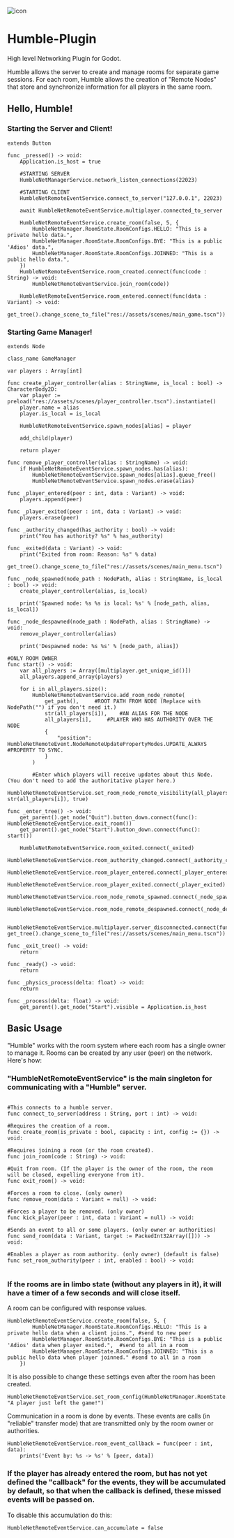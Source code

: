 
![icon](https://github.com/user-attachments/assets/0caf6d11-d4a5-4c33-b479-e32620ea48d5)

# Humble-Plugin
High level Networking Plugin for Godot.

Humble allows the server to create and manage rooms for separate game sessions. For each room, Humble allows the creation of "Remote Nodes" that store and synchronize information for all players in the same room.

## Hello, Humble!

### Starting the Server and Client!
```gdscript
extends Button

func _pressed() -> void:
	Application.is_host = true

	#STARTING SERVER
	HumbleNetManagerService.network_listen_connections(22023)

	#STARTING CLIENT
	HumbleNetRemoteEventService.connect_to_server("127.0.0.1", 22023)
	
	await HumbleNetRemoteEventService.multiplayer.connected_to_server
	
	HumbleNetRemoteEventService.create_room(false, 5, {
		HumbleNetManager.RoomState.RoomConfigs.HELLO: "This is a private hello data.",
		HumbleNetManager.RoomState.RoomConfigs.BYE: "This is a public 'Adios' data.",
		HumbleNetManager.RoomState.RoomConfigs.JOINNED: "This is a public hello data.",
	})
	HumbleNetRemoteEventService.room_created.connect(func(code : String) -> void:
		HumbleNetRemoteEventService.join_room(code))
	
	HumbleNetRemoteEventService.room_entered.connect(func(data : Variant) -> void:
		get_tree().change_scene_to_file("res://assets/scenes/main_game.tscn"))

```

### Starting Game Manager!

```gdscript
extends Node

class_name GameManager

var players : Array[int]

func create_player_controller(alias : StringName, is_local : bool) -> CharacterBody2D:
	var player := preload("res://assets/scenes/player_controller.tscn").instantiate()
	player.name = alias
	player.is_local = is_local
	
	HumbleNetRemoteEventService.spawn_nodes[alias] = player
	
	add_child(player)
	
	return player

func remove_player_controller(alias : StringName) -> void:
	if HumbleNetRemoteEventService.spawn_nodes.has(alias):
		HumbleNetRemoteEventService.spawn_nodes[alias].queue_free()
		HumbleNetRemoteEventService.spawn_nodes.erase(alias)

func _player_entered(peer : int, data : Variant) -> void:
	players.append(peer)

func _player_exited(peer : int, data : Variant) -> void:
	players.erase(peer)

func _authority_changed(has_authority : bool) -> void:
	print("You has authority? %s" % has_authority)

func _exited(data : Variant) -> void:
	print("Exited from room: Reason: %s" % data)
	get_tree().change_scene_to_file("res://assets/scenes/main_menu.tscn")

func _node_spawned(node_path : NodePath, alias : StringName, is_local : bool) -> void:
	create_player_controller(alias, is_local)
	
	print('Spawned node: %s %s is local: %s' % [node_path, alias, is_local])

func _node_despawned(node_path : NodePath, alias : StringName) -> void:
	remove_player_controller(alias)
	
	print('Despawned node: %s %s' % [node_path, alias])

#ONLY ROOM OWNER
func start() -> void:
	var all_players := Array([multiplayer.get_unique_id()])
	all_players.append_array(players)
	
	for i in all_players.size():
		HumbleNetRemoteEventService.add_room_node_remote(
			get_path(),		#ROOT PATH FROM NODE (Replace with NodePath("") if you don't need it.)
			str(all_players[i]),	#AN ALIAS FOR THE NODE
			all_players[i],		#PLAYER WHO HAS AUTHORITY OVER THE NODE
			{
				"position": HumbleNetRemoteEvent.NodeRemoteUpdatePropertyModes.UPDATE_ALWAYS	#PROPERTY TO SYNC.
			}
		)

		#Enter which players will receive updates about this Node. (You don't need to add the authoritative player here.)
		HumbleNetRemoteEventService.set_room_node_remote_visibility(all_players, str(all_players[i]), true)

func _enter_tree() -> void:
	get_parent().get_node("Quit").button_down.connect(func(): HumbleNetRemoteEventService.exit_room())
	get_parent().get_node("Start").button_down.connect(func(): start())
	
	HumbleNetRemoteEventService.room_exited.connect(_exited)
	HumbleNetRemoteEventService.room_authority_changed.connect(_authority_changed)
	HumbleNetRemoteEventService.room_player_entered.connect(_player_entered)
	HumbleNetRemoteEventService.room_player_exited.connect(_player_exited)
	HumbleNetRemoteEventService.room_node_remote_spawned.connect(_node_spawned)
	HumbleNetRemoteEventService.room_node_remote_despawned.connect(_node_despawned)
	
	HumbleNetRemoteEventService.multiplayer.server_disconnected.connect(func(): get_tree().change_scene_to_file("res://assets/scenes/main_menu.tscn"))

func _exit_tree() -> void:
	return

func _ready() -> void:
	return

func _physics_process(delta: float) -> void:
	return

func _process(delta: float) -> void:
	get_parent().get_node("Start").visible = Application.is_host

```

## Basic Usage
"Humble" works with the room system where each room has a single owner to manage it.
Rooms can be created by any user (peer) on the network. Here's how:

### "HumbleNetRemoteEventService" is the main singleton for communicating with a "Humble" server.

```gdscript

#This connects to a humble server.
func connect_to_server(address : String, port : int) -> void:

#Requires the creation of a room.
func create_room(is_private : bool, capacity : int, config := {}) -> void:

#Requires joining a room (or the room created).
func join_room(code : String) -> void:

#Quit from room. (If the player is the owner of the room, the room will be closed, expelling everyone from it).
func exit_room() -> void:

#Forces a room to close. (only owner)
func remove_room(data : Variant = null) -> void:

#Forces a player to be removed. (only owner)
func kick_player(peer : int, data : Variant = null) -> void:

#Sends an event to all or some players. (only owner or authorities)
func send_room(data : Variant, target := PackedInt32Array([])) -> void:

#Enables a player as room authority. (only owner) (default is false)
func set_room_authority(peer : int, enabled : bool) -> void:


```

### If the rooms are in limbo state (without any players in it), it will have a timer of a few seconds and will close itself.
A room can be configured with response values.
```gdscript
HumbleNetRemoteEventService.create_room(false, 5, {
		HumbleNetManager.RoomState.RoomConfigs.HELLO: "This is a private hello data when a client joins.", #send to new peer
		HumbleNetManager.RoomState.RoomConfigs.BYE: "This is a public 'Adios' data when player exited.",  #send to all in a room
		HumbleNetManager.RoomState.RoomConfigs.JOINNED: "This is a public hello data when player joinned." #send to all in a room
	})
```
It is also possible to change these settings even after the room has been created.
```gdscript
HumbleNetRemoteEventService.set_room_config(HumbleNetManager.RoomState.RoomConfigs.BYE, "A player just left the game!")
```
Communication in a room is done by events. These events are calls (in "reliable" transfer mode) that are transmitted only by the room owner or authorities.
```gdscript
HumbleNetRemoteEventService.room_event_callback = func(peer : int, data):
	prints('Event by: %s -> %s' % [peer, data])
```
### If the player has already entered the room, but has not yet defined the "callback" for the events, they will be accumulated by default, so that when the callback is defined, these missed events will be passed on.

To disable this accumulation do this:
```gdscript
HumbleNetRemoteEventService.can_accumulate = false
```
